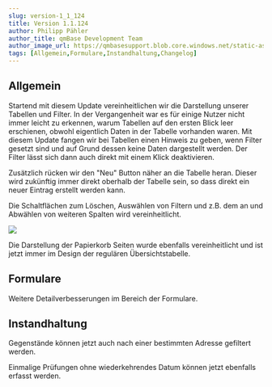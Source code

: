```yaml
---
slug: version-1_1_124
title: Version 1.1.124
author: Philipp Pähler
author_title: qmBase Development Team
author_image_url: https://qmbasesupport.blob.core.windows.net/static-assets/img/persons/paehler_round.png
tags: [Allgemein,Formulare,Instandhaltung,Changelog]
---
```

## Allgemein

Startend mit diesem Update vereinheitlichen wir die Darstellung unserer Tabellen und Filter. In der Vergangenheit war es für einige Nutzer nicht immer leicht zu erkennen, warum Tabellen auf den ersten Blick leer erschienen, obwohl eigentlich Daten in der Tabelle vorhanden waren. Mit diesem Update fangen wir bei Tabellen einen Hinweis zu geben, wenn Filter gesetzt sind und auf Grund dessen keine Daten dargestellt werden. Der Filter lässt sich dann auch direkt mit einem Klick deaktivieren.

Zusätzlich rücken wir den "Neu" Button näher an die Tabelle heran. Dieser wird zukünftig immer direkt oberhalb der Tabelle sein, so dass direkt ein neuer Eintrag erstellt werden kann.

Die Schaltflächen zum Löschen, Auswählen von Filtern und z.B. dem an und Abwählen von weiteren Spalten wird vereinheitlicht.

![](https://caqadmin.blob.core.windows.net/releasenotes/111-images/mceclip0.gif)

Die Darstellung der Papierkorb Seiten wurde ebenfalls vereinheitlicht und ist jetzt immer im Design der regulären Übersichtstabelle.

## Formulare

Weitere Detailverbesserungen im Bereich der Formulare.

## Instandhaltung

Gegenstände können jetzt auch nach einer bestimmten Adresse gefiltert werden.

Einmalige Prüfungen ohne wiederkehrendes Datum können jetzt ebenfalls erfasst werden.